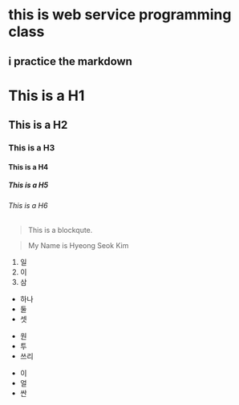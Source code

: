 this is web service programming class
=============
i practice the markdown
-------------
# This is a H1
## This is a H2
### This is a H3
#### This is a H4
##### This is a H5
###### This is a H6


>This is a blockqute.

>My Name is Hyeong Seok Kim

1. 일
2. 이
3. 삼

* 하나
* 둘
* 셋
+ 원
+ 투
+ 쓰리
- 이
- 얼
- 싼

